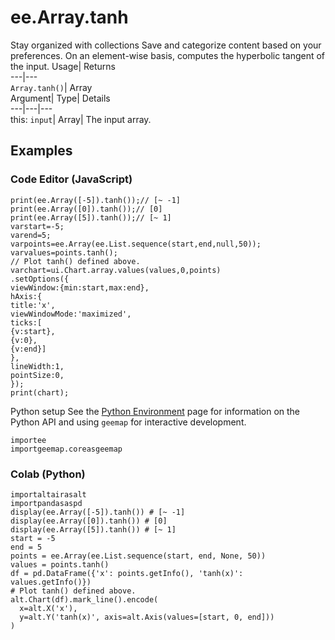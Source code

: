  
#  ee.Array.tanh
Stay organized with collections  Save and categorize content based on your preferences. 
On an element-wise basis, computes the hyperbolic tangent of the input. Usage| Returns  
---|---  
`Array.tanh()`| Array  
Argument| Type| Details  
---|---|---  
this: `input`| Array| The input array.  
## Examples
### Code Editor (JavaScript)
```
print(ee.Array([-5]).tanh());// [~ -1]
print(ee.Array([0]).tanh());// [0]
print(ee.Array([5]).tanh());// [~ 1]
varstart=-5;
varend=5;
varpoints=ee.Array(ee.List.sequence(start,end,null,50));
varvalues=points.tanh();
// Plot tanh() defined above.
varchart=ui.Chart.array.values(values,0,points)
.setOptions({
viewWindow:{min:start,max:end},
hAxis:{
title:'x',
viewWindowMode:'maximized',
ticks:[
{v:start},
{v:0},
{v:end}]
},
lineWidth:1,
pointSize:0,
});
print(chart);
```

Python setup
See the [ Python Environment](https://developers.google.com/earth-engine/guides/python_install) page for information on the Python API and using `geemap` for interactive development.
```
importee
importgeemap.coreasgeemap
```

### Colab (Python)
```
importaltairasalt
importpandasaspd
display(ee.Array([-5]).tanh()) # [~ -1]
display(ee.Array([0]).tanh()) # [0]
display(ee.Array([5]).tanh()) # [~ 1]
start = -5
end = 5
points = ee.Array(ee.List.sequence(start, end, None, 50))
values = points.tanh()
df = pd.DataFrame({'x': points.getInfo(), 'tanh(x)': values.getInfo()})
# Plot tanh() defined above.
alt.Chart(df).mark_line().encode(
  x=alt.X('x'),
  y=alt.Y('tanh(x)', axis=alt.Axis(values=[start, 0, end]))
)
```

